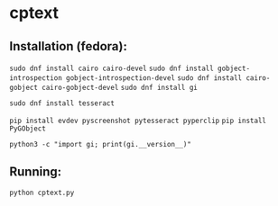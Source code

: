 # cptext

## Installation (fedora):
`sudo dnf install cairo cairo-devel`
`sudo dnf install gobject-introspection gobject-introspection-devel`
`sudo dnf install cairo-gobject cairo-gobject-devel`
`sudo dnf install gi`

`sudo dnf install tesseract`

`pip install evdev pyscreenshot pytesseract pyperclip`
`pip install PyGObject`

`python3 -c "import gi; print(gi.__version__)"`

## Running:
`python cptext.py`

